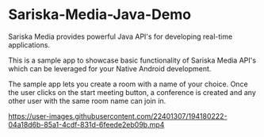 # Sariska-Media-Java-Demo


Sariska Media provides powerful Java API's for developing real-time applications.

This is a sample app to  showcase basic functionality of Sariska Media API's which can be leveraged for your Native Android development.



The sample app lets you create a room with a name of your choice. Once the user clicks on the start meeting button, a conference is created and any other user with the same room name can join in.


https://user-images.githubusercontent.com/22401307/194180222-04a18d6b-85a1-4cdf-831d-6feede2eb09b.mp4
